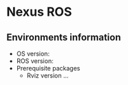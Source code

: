 # Nexus ROS

## Environments information
- OS version:
- ROS version:
- Prerequisite packages
  - Rviz version ...
